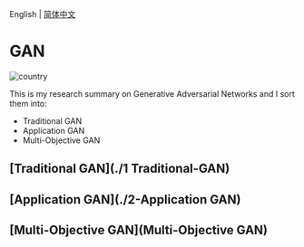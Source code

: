 English | [简体中文](./README.zh-CN.md)


# GAN


![country](https://img.shields.io/badge/country-China-red)

This is my  research summary on Generative Adversarial Networks and I sort them into:

- Traditional GAN
- Application GAN
- Multi-Objective GAN



## [Traditional GAN](./1 Traditional-GAN)



## [Application GAN](./2-Application GAN)



## [Multi-Objective GAN](Multi-Objective GAN)


